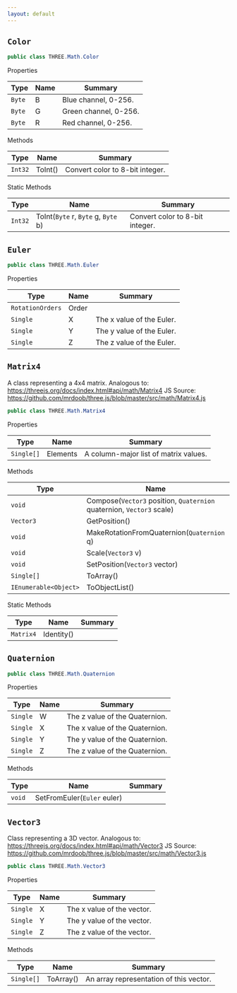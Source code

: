 ```yaml
---
layout: default
---
```

## `Color`

```csharp
public class THREE.Math.Color

```

Properties

| Type | Name | Summary |
| --- | --- | --- |
| `Byte` | B | Blue channel, 0-256. |
| `Byte` | G | Green channel, 0-256. |
| `Byte` | R | Red channel, 0-256. |


Methods

| Type | Name | Summary |
| --- | --- | --- |
| `Int32` | ToInt() | Convert color to 8-bit integer. |


Static Methods

| Type | Name | Summary |
| --- | --- | --- |
| `Int32` | ToInt(`Byte` r, `Byte` g, `Byte` b) | Convert color to 8-bit integer. |


## `Euler`

```csharp
public class THREE.Math.Euler

```

Properties

| Type | Name | Summary |
| --- | --- | --- |
| `RotationOrders` | Order |  |
| `Single` | X | The x value of the Euler. |
| `Single` | Y | The y value of the Euler. |
| `Single` | Z | The z value of the Euler. |


## `Matrix4`

A class representing a 4x4 matrix.  Analogous to: https://threejs.org/docs/index.html#api/math/Matrix4  JS Source: https://github.com/mrdoob/three.js/blob/master/src/math/Matrix4.js
```csharp
public class THREE.Math.Matrix4

```

Properties

| Type | Name | Summary |
| --- | --- | --- |
| `Single[]` | Elements | A column-major list of matrix values. |


Methods

| Type | Name | Summary |
| --- | --- | --- |
| `void` | Compose(`Vector3` position, `Quaternion` quaternion, `Vector3` scale) |  |
| `Vector3` | GetPosition() |  |
| `void` | MakeRotationFromQuaternion(`Quaternion` q) |  |
| `void` | Scale(`Vector3` v) |  |
| `void` | SetPosition(`Vector3` vector) |  |
| `Single[]` | ToArray() |  |
| `IEnumerable<Object>` | ToObjectList() |  |


Static Methods

| Type | Name | Summary |
| --- | --- | --- |
| `Matrix4` | Identity() |  |


## `Quaternion`

```csharp
public class THREE.Math.Quaternion

```

Properties

| Type | Name | Summary |
| --- | --- | --- |
| `Single` | W | The z value of the Quaternion. |
| `Single` | X | The x value of the Quaternion. |
| `Single` | Y | The y value of the Quaternion. |
| `Single` | Z | The z value of the Quaternion. |


Methods

| Type | Name | Summary |
| --- | --- | --- |
| `void` | SetFromEuler(`Euler` euler) |  |


## `Vector3`

Class representing a 3D vector.  Analogous to: https://threejs.org/docs/index.html#api/math/Vector3  JS Source: https://github.com/mrdoob/three.js/blob/master/src/math/Vector3.js
```csharp
public class THREE.Math.Vector3

```

Properties

| Type | Name | Summary |
| --- | --- | --- |
| `Single` | X | The x value of the vector. |
| `Single` | Y | The y value of the vector. |
| `Single` | Z | The z value of the vector. |


Methods

| Type | Name | Summary |
| --- | --- | --- |
| `Single[]` | ToArray() | An array representation of this vector. |
